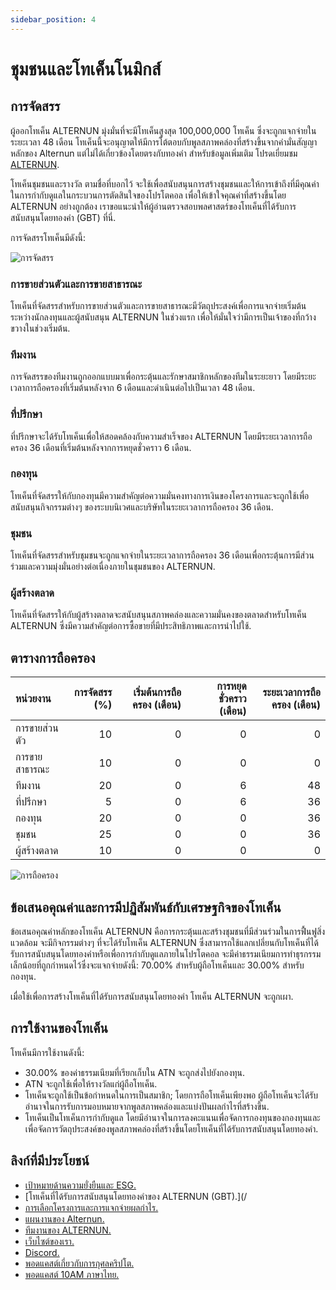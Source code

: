 ```yaml
---
sidebar_position: 4
---
```


# ชุมชนและโทเค็นโนมิกส์

## การจัดสรร

ผู้ออกโทเค็น ALTERNUN มุ่งมั่นที่จะมีโทเค็นสูงสุด 100,000,000 โทเค็น ซึ่งจะถูกแจกจ่ายในระยะเวลา 48 เดือน โทเค็นนี้จะอนุญาตให้มีการโต้ตอบกับพูลสภาพคล่องที่สร้างขึ้นจากคำมั่นสัญญาหลักของ Alternun แต่ไม่ได้เกี่ยวข้องโดยตรงกับทองคำ สำหรับข้อมูลเพิ่มเติม โปรดเยี่ยมชม [ALTERNUN](https://linktr.ee/Alternun).

โทเค็นชุมชนและรางวัล ตามชื่อที่บอกไว้ จะใช้เพื่อสนับสนุนการสร้างชุมชนและให้การเข้าถึงที่มีคุณค่าในการกำกับดูแลในกระบวนการตัดสินใจของโปรโตคอล เพื่อให้เข้าใจคุณค่าที่สร้างขึ้นโดย ALTERNUN อย่างถูกต้อง เราขอแนะนำให้ผู้อ่านตรวจสอบพลศาสตร์ของโทเค็นที่ได้รับการสนับสนุนโดยทองคำ (GBT) ที่นี่.

การจัดสรรโทเค็นมีดังนี้:

![การจัดสรร](https://i.postimg.cc/D03tDsRB/allocation.png)

### การขายส่วนตัวและการขายสาธารณะ
โทเค็นที่จัดสรรสำหรับการขายส่วนตัวและการขายสาธารณะมีวัตถุประสงค์เพื่อการแจกจ่ายเริ่มต้นระหว่างนักลงทุนและผู้สนับสนุน ALTERNUN ในช่วงแรก เพื่อให้มั่นใจว่ามีการเป็นเจ้าของที่กว้างขวางในช่วงเริ่มต้น.

### ทีมงาน
การจัดสรรของทีมงานถูกออกแบบมาเพื่อกระตุ้นและรักษาสมาชิกหลักของทีมในระยะยาว โดยมีระยะเวลาการถือครองที่เริ่มต้นหลังจาก 6 เดือนและดำเนินต่อไปเป็นเวลา 48 เดือน.

### ที่ปรึกษา
ที่ปรึกษาจะได้รับโทเค็นเพื่อให้สอดคล้องกับความสำเร็จของ ALTERNUN โดยมีระยะเวลาการถือครอง 36 เดือนที่เริ่มต้นหลังจากการหยุดชั่วคราว 6 เดือน.

### กองทุน
โทเค็นที่จัดสรรให้กับกองทุนมีความสำคัญต่อความมั่นคงทางการเงินของโครงการและจะถูกใช้เพื่อสนับสนุนกิจกรรมต่างๆ ของระบบนิเวศและบริษัทในระยะเวลาการถือครอง 36 เดือน.

### ชุมชน
โทเค็นที่จัดสรรสำหรับชุมชนจะถูกแจกจ่ายในระยะเวลาการถือครอง 36 เดือนเพื่อกระตุ้นการมีส่วนร่วมและความมุ่งมั่นอย่างต่อเนื่องภายในชุมชนของ ALTERNUN.

### ผู้สร้างตลาด
โทเค็นที่จัดสรรให้กับผู้สร้างตลาดจะสนับสนุนสภาพคล่องและความมั่นคงของตลาดสำหรับโทเค็น ALTERNUN ซึ่งมีความสำคัญต่อการซื้อขายที่มีประสิทธิภาพและการนำไปใช้.

## ตารางการถือครอง

| หน่วยงาน       | การจัดสรร (%) | เริ่มต้นการถือครอง (เดือน) | การหยุดชั่วคราว (เดือน) | ระยะเวลาการถือครอง (เดือน) |
| :------------ | -----------: | --------------------: | ------------------: | -----------------------: |
| การขายส่วนตัว   |           10 |                     0 |                   0 |                        0 |
| การขายสาธารณะ |           10 |                     0 |                   0 |                        0 |
| ทีมงาน         |           20 |                     0 |                   6 |                       48 |
| ที่ปรึกษา        |            5 |                     0 |                   6 |                       36 |
| กองทุน         |           20 |                     0 |                   0 |                       36 |
| ชุมชน          |           25 |                     0 |                   0 |                       36 |
| ผู้สร้างตลาด     |           10 |                     0 |                   0 |                        0 |

![การถือครอง](https://i.postimg.cc/0jvBZvJ4/vesting.png)

## ข้อเสนอคุณค่าและการมีปฏิสัมพันธ์กับเศรษฐกิจของโทเค็น

ข้อเสนอคุณค่าหลักของโทเค็น ALTERNUN คือการกระตุ้นและสร้างชุมชนที่มีส่วนร่วมในการฟื้นฟูสิ่งแวดล้อม จะมีกิจกรรมต่างๆ ที่จะได้รับโทเค็น ALTERNUN ซึ่งสามารถใช้แลกเปลี่ยนกับโทเค็นที่ได้รับการสนับสนุนโดยทองคำหรือเพื่อการกำกับดูแลภายในโปรโตคอล จะมีค่าธรรมเนียมการทำธุรกรรมเล็กน้อยที่ถูกกำหนดไว้ซึ่งจะแจกจ่ายดังนี้: 70.00% สำหรับผู้ถือโทเค็นและ 30.00% สำหรับกองทุน.

เมื่อใช้เพื่อการสร้างโทเค็นที่ได้รับการสนับสนุนโดยทองคำ โทเค็น ALTERNUN จะถูกเผา.

## การใช้งานของโทเค็น

โทเค็นมีการใช้งานดังนี้:

- 30.00% ของค่าธรรมเนียมที่เรียกเก็บใน ATN จะถูกส่งไปยังกองทุน.
- ATN จะถูกใช้เพื่อให้รางวัลแก่ผู้ถือโทเค็น.
- โทเค็นจะถูกใช้เป็นข้อกำหนดในการเป็นสมาชิก; โดยการถือโทเค็นเพียงพอ ผู้ถือโทเค็นจะได้รับอำนาจในการรับการมอบหมายจากพูลสภาพคล่องและแบ่งปันผลกำไรที่สร้างขึ้น.
- โทเค็นเป็นโทเค็นการกำกับดูแล โดยมีอำนาจในการลงคะแนนเพื่อจัดการกองทุนของกองทุนและเพื่อจัดการวัตถุประสงค์ของพูลสภาพคล่องที่สร้างขึ้นโดยโทเค็นที่ได้รับการสนับสนุนโดยทองคำ.

## ลิงก์ที่มีประโยชน์

* [เป้าหมายด้านความยั่งยืนและ ESG.](/)
* [โทเค็นที่ได้รับการสนับสนุนโดยทองคำของ ALTERNUN (GBT).](/
* [การเลือกโครงการและการแจกจ่ายผลกำไร.](https://hackmd.io/@sgomezp/H15K2hWAR)
* [แผนงานของ Alternun.](/)
* [ทีมงานของ ALTERNUN.](/)
* [เว็บไซต์ของเรา.](https://linktr.ee/Alternun)
* [Discord.](https://discord.gg/zqgQNxZx8a)
* [พอดแคสต์เกี่ยวกับการกุศลคริปโต.](https://www.cryptoaltruism.org/blog/crypto-altruism-podcast-episode-169-alternun-creating-wealth-regenerating-the-environment-with-onchain-digital-gold-mining)
* [พอดแคสต์ 10AM ภาษาไทย.](https://www.youtube.com/watch?v=O1W8NhtOaoQ&t=2s)
